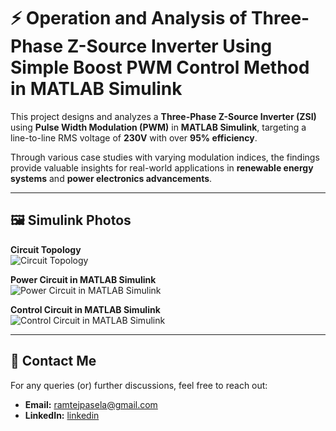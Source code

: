 # ⚡ Operation and Analysis of Three-Phase Z-Source Inverter Using Simple Boost PWM Control Method in MATLAB Simulink  

This project designs and analyzes a **Three-Phase Z-Source Inverter (ZSI)** using **Pulse Width Modulation (PWM)** in **MATLAB Simulink**, targeting a line-to-line RMS voltage of **230V** with over **95% efficiency**.  

Through various case studies with varying modulation indices, the findings provide valuable insights for real-world applications in **renewable energy systems** and **power electronics advancements**.  

---

## 🖼️ **Simulink Photos**  

**Circuit Topology**  
![Circuit Topology](https://github.com/user-attachments/assets/269810e7-b1ae-4333-95c7-367031e08e7c)  

**Power Circuit in MATLAB Simulink**  
![Power Circuit in MATLAB Simulink](https://github.com/user-attachments/assets/bb710003-6a12-432d-b632-b9201a2b321b)  

**Control Circuit in MATLAB Simulink**  
![Control Circuit in MATLAB Simulink](https://github.com/user-attachments/assets/2592eef8-cc3f-4ff8-bfaf-fe37303d75b1)  

---

## 📧 **Contact Me**  

For any queries (or) further discussions, feel free to reach out:

- **Email:** [ramtejpasela@gmail.com](mailto:ramtejpasela@gmail.com)  
- **LinkedIn:** [linkedin](https://www.linkedin.com/in/paselaramtej)  
